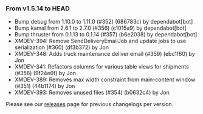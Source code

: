 ### From v1.5.14 to HEAD

- Bump debug from 1.10.0 to 1.11.0 (#352) (686783c) by dependabot[bot]
- Bump kamal from 2.6.1 to 2.7.0 (#356) (c1015a9) by dependabot[bot]
- Bump thruster from 0.1.13 to 0.1.14 (#357) (b6e2038) by dependabot[bot]
- XMDEV-394: Remove SendDeliveryEmailJob and update jobs to use serialization (#360) (df3b372) by Jon
- XMDEV-348: Adds truck maintenance deliver email (#359) (ebc1f60) by Jon
- XMDEV-341: Refactors columns for various table views for shipments (#358) (9f24e6f) by Jon
- XMDEV-389: Removes max width constraint from main-content window (#351) (44b1174) by Jon
- XMDEV-393: Removes unused files (#354) (b0632c4) by Jon

Please see our [releases](https://github.com/devxiongmao/truckin-along/releases/) page for previous changelogs per version.

